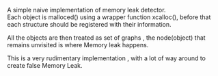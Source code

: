 A simple naive implementation of memory leak detector.  
Each object is malloced() using a wrapper function xcalloc(), before that each structure should be registered with their information.  

All the objects are then treated as set of graphs , the node(object) that remains unvisited is where Memory leak happens.  

This is a very rudimentary implementation , with a lot of way around to create false Memory Leak.
